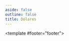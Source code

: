 ```yaml
---
aside: false
outline: false
title: Dólares
---
```


<script setup>
import { useRoute } from 'vitepress'

const route = useRoute()
</script>

<OAOperation operation-id="get-cotizaciones-dolares">

<template #footer="footer">

<!--@include: ./parts/get-cotizaciones-dolares-footer.md -->

</template>

</OAOperation>
